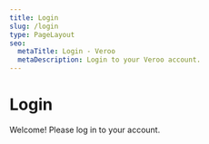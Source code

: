 ```yaml
---
title: Login
slug: /login
type: PageLayout
seo:
  metaTitle: Login - Veroo
  metaDescription: Login to your Veroo account.
---
```


# Login

Welcome! Please log in to your account.

<!-- If your site uses a login form component, include it here as a shortcode or custom tag. Example: -->
<!-- <LoginForm
